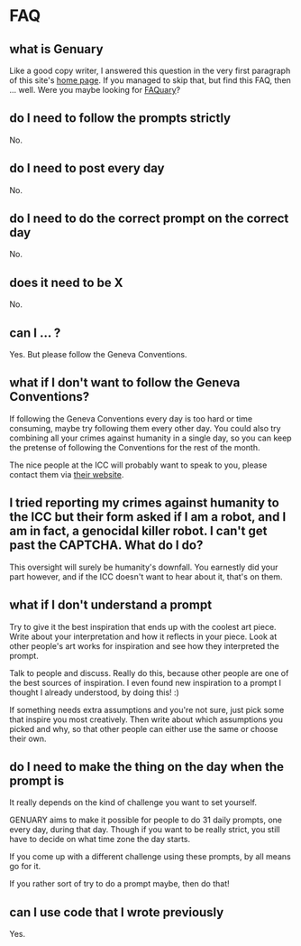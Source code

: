# FAQ

## what is Genuary

Like a good copy writer, I answered this question in the very first paragraph of this site's [home page](/). If you managed to skip that, but find this FAQ, then ... well. Were you maybe looking for [FAQuary](faquary)?

## do I need to follow the prompts strictly

No.

## do I need to post every day

No.

## do I need to do the correct prompt on the correct day

No.

## does it need to be X

No.

## can I ... ?

Yes. But please follow the Geneva Conventions.

## what if I don't want to follow the Geneva Conventions?

If following the Geneva Conventions every day is too hard or time consuming, maybe try following them every other day. You could also try combining all your crimes against humanity in a single day, so you can keep the pretense of following the Conventions for the rest of the month.

The nice people at the ICC will probably want to speak to you, please contact them via [their website](https://www.icc-cpi.int/).

## I tried reporting my crimes against humanity to the ICC but their form asked if I am a robot, and I am in fact, a genocidal killer robot. I can't get past the CAPTCHA. What do I do?

This oversight will surely be humanity's downfall. You earnestly did your part however, and if the ICC doesn't want to hear about it, that's on them.

## what if I don't understand a prompt

Try to give it the best inspiration that ends up with the coolest art piece. Write about your interpretation and how it reflects in your piece. Look at other people's art works for inspiration and see how they interpreted the prompt. 

Talk to people and discuss. Really do this, because other people are one of the best sources of inspiration. I even found new inspiration to a prompt I thought I already understood, by doing this! :)

If something needs extra assumptions and you're not sure, just pick some that inspire you most creatively. Then write about which assumptions you picked and why, so that other people can either use the same or choose their own. 

## do I need to make the thing on the day when the prompt is

It really depends on the kind of challenge you want to set yourself.

GENUARY aims to make it possible for people to do 31 daily prompts, one every day, during that day. Though if you want to be really strict, you still have to decide on what time zone the day starts.

If you come up with a different challenge using these prompts, by all means go for it.

If you rather sort of try to do a prompt maybe, then do that!

## can I use code that I wrote previously

Yes.

